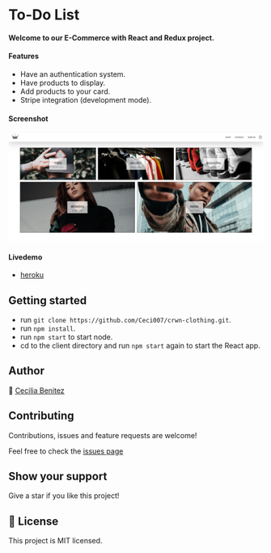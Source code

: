 # To-Do List

#### Welcome to our E-Commerce with React and Redux project.

#### Features
- Have an authentication system.
- Have products to display.
- Add products to your card.
- Stripe integration (development mode).

#### Screenshot

![screenshot](./app-screenshot.png)

#### Livedemo
- [heroku](https://e-commerce-ceci.herokuapp.com/)


## Getting started
- run `git clone https://github.com/Ceci007/crwn-clothing.git`.
- run `npm install`.
- run `npm start` to start node.
- cd to the client directory and run `npm start` again to start the React app.

## Author
👤 [Cecilia Benitez](https://github.com/Ceci007)


## Contributing

Contributions, issues and feature requests are welcome!

Feel free to check the [issues page](https://github.com/Ceci007/crwn-clothing/issues)


## Show your support

Give a star if you like this project!


## 📝 License

This project is MIT licensed.